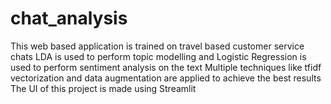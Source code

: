 # chat_analysis

This web based application is trained on travel based customer service chats
LDA is used to perform topic modelling and Logistic Regression is used to perform sentiment analysis on the text
Multiple techniques like tfidf vectorization and data augmentation are applied to achieve the best results
The UI of this project is made using Streamlit
